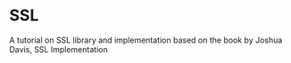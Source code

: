 # SSL
A tutorial on SSL library and implementation based on the book by Joshua Davis, SSL Implementation
